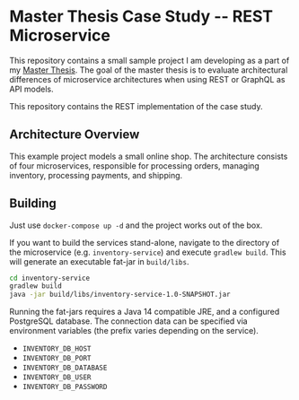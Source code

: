 # Master Thesis Case Study -- REST Microservice

This repository contains a small sample project I am developing as a part of my
[Master Thesis](https://cloud.florianbeetz.de/s/6pbS45PAQxt7ep4).
The goal of the master thesis is to evaluate architectural differences of microservice architectures when using REST or
GraphQL as API models.

This repository contains the REST implementation of the case study.

## Architecture Overview

This example project models a small online shop. 
The architecture consists of four microservices, responsible for processing orders, managing inventory, processing
payments, and shipping.

## Building

Just use `docker-compose up -d` and the project works out of the box.

If you want to build the services stand-alone, navigate to the directory of the microservice (e.g. `inventory-service`)
and execute `gradlew build`.
This will generate an executable fat-jar in `build/libs`.

```bash
cd inventory-service
gradlew build
java -jar build/libs/inventory-service-1.0-SNAPSHOT.jar
```

Running the fat-jars requires a Java 14 compatible JRE, and a configured PostgreSQL database.
The connection data can be specified via environment variables (the prefix varies depending on the service).

* `INVENTORY_DB_HOST`
* `INVENTORY_DB_PORT`
* `INVENTORY_DB_DATABASE`
* `INVENTORY_DB_USER`
* `INVENTORY_DB_PASSWORD`